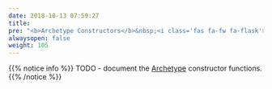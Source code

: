 ```yaml
---
date: 2018-10-13 07:59:27
title:
pre: "<b>Archetype Constructors</b>&nbsp;<i class='fas fa-fw fa-flask'></i>"
alwaysopen: false
weight: 105
---
```


{{% notice info %}}
TODO - document the [Archetype](https://godoc.org/github.com/mweagle/Sparta/archetype)
constructor functions.
{{% /notice %}}
